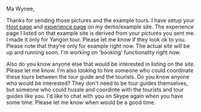 Ma Wynee,

Thanks for sending those pictures and the example tours. 
I have setup your [Host page](http://demo.doolay.com/hosts/wynee/) and [experience page](http://demo.doolay.com/experiences/yangon-sightseeing-tour/) on my demo/example site. The experience page I listed on that example site is derived from your pictures you sent me. I made it only for Yangon tour. Please let me know if they look ok to you. Please note that they're only for example right now. The actual site will be up and running soon. I'm working on 'booking' functionality right now. 

Also do you know anyone else that would be interested in listing on the site. Please let me know. I'm also looking to hire someone who could coordinate these tours between the tour guide and the tourists. Do you know anyone who would be interested? They don't need to be tour guides themselves, but someone who could hussle and coordinte with the tourists and tour guides like you. I'd like to chat with you on Skype again when you have some time.  Please let me know when would be a good time.


